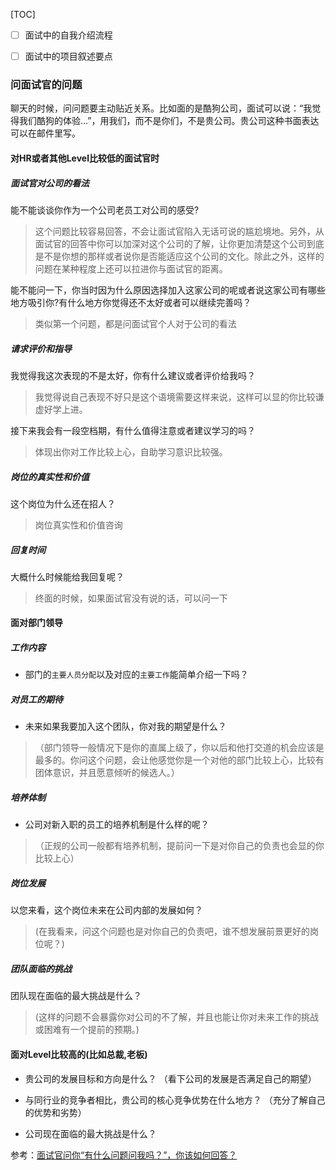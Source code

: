 [TOC]





- [ ] 面试中的自我介绍流程
- [ ] 面试中的项目叙述要点


### 问面试官的问题

聊天的时候，问问题要主动贴近关系。比如面的是酷狗公司，面试可以说：“我觉得我们酷狗的体验...”，用我们，而不是你们，不是贵公司。贵公司这种书面表达可以在邮件里写。


#### 对HR或者其他Level比较低的面试官时


##### 面试官对公司的看法

能不能谈谈你作为一个公司老员工对公司的感受? 

> 这个问题比较容易回答，不会让面试官陷入无话可说的尴尬境地。另外，从面试官的回答中你可以加深对这个公司的了解，让你更加清楚这个公司到底是不是你想的那样或者说你是否能适应这个公司的文化。除此之外，这样的问题在某种程度上还可以拉进你与面试官的距离。

能不能问一下，你当时因为什么原因选择加入这家公司的呢或者说这家公司有哪些地方吸引你?有什么地方你觉得还不太好或者可以继续完善吗？ 
>类似第一个问题，都是问面试官个人对于公司的看法


##### 请求评价和指导

我觉得我这次表现的不是太好，你有什么建议或者评价给我吗？

> 我觉得说自己表现不好只是这个语境需要这样来说，这样可以显的你比较谦虚好学上进。


接下来我会有一段空档期，有什么值得注意或者建议学习的吗？ 
> 体现出你对工作比较上心，自助学习意识比较强。


##### 岗位的真实性和价值

这个岗位为什么还在招人？ 
> 岗位真实性和价值咨询


##### 回复时间

大概什么时候能给我回复呢？ 

> 终面的时候，如果面试官没有说的话，可以问一下


#### 面对部门领导


##### 工作内容


+ 部门的`主要人员分配`以及对应的`主要工作`能简单介绍一下吗？


##### 对员工的期待
+ 未来如果我要加入这个团队，你对我的期望是什么？ 

> （部门领导一般情况下是你的直属上级了，你以后和他打交道的机会应该是最多的。你问这个问题，会让他感觉你是一个对他的部门比较上心，比较有团体意识，并且愿意倾听的候选人。）


##### 培养体制
+ 公司对新入职的员工的培养机制是什么样的呢？
> （正规的公司一般都有培养机制，提前问一下是对你自己的负责也会显的你比较上心）

##### 岗位发展

以您来看，这个岗位未来在公司内部的发展如何？ 
>(在我看来，问这个问题也是对你自己的负责吧，谁不想发展前景更好的岗位呢？)

##### 团队面临的挑战

团队现在面临的最大挑战是什么？ 
> (这样的问题不会暴露你对公司的不了解，并且也能让你对未来工作的挑战或困难有一个提前的预期。)



#### 面对Level比较高的(比如总裁,老板)

+ 贵公司的发展目标和方向是什么？ （看下公司的发展是否满足自己的期望）

+ 与同行业的竞争者相比，贵公司的核心竞争优势在什么地方？ （充分了解自己的优势和劣势）

+ 公司现在面临的最大挑战是什么？


参考：[面试官问你“有什么问题问我吗？”，你该如何回答？](https://www.nowcoder.com/discuss/157064?type=2&order=1&pos=28&page=1)


